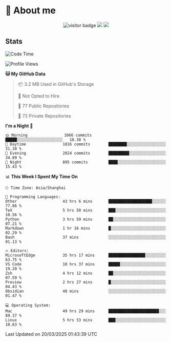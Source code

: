 <!-- ![](https://youpai.roccoshi.top/img/20200804214216.png) -->

# 🧐 About me
 
<p align="center">
<img src="https://visitor-badge.laobi.icu/badge?page_id=Lincest.Lincest&title=hits" alt="visitor badge"/>
<a href="mailto:imroccoshi@gmail.com"><img src="https://img.shields.io/badge/gmail-imroccoshi%40gmail.com-red"></a>
<a href="https://blog.roccoshi.top"><img src="https://img.shields.io/badge/blog-roccoshi-green"></a>
</p>

## Stats

<!--START_SECTION:waka-->
![Code Time](http://img.shields.io/badge/Code%20Time-2%2C309%20hrs%2045%20mins-blue)

![Profile Views](http://img.shields.io/badge/Profile%20Views-2-blue)

**🐱 My GitHub Data** 

> 📦 3.2 MB Used in GitHub's Storage 
 > 
> 🚫 Not Opted to Hire
 > 
> 📜 77 Public Repositories 
 > 
> 🔑 73 Private Repositories 
 > 
**I'm a Night 🦉** 

```text
🌞 Morning                1066 commits        █████░░░░░░░░░░░░░░░░░░░░   18.38 % 
🌆 Daytime                1816 commits        ████████░░░░░░░░░░░░░░░░░   31.30 % 
🌃 Evening                2024 commits        █████████░░░░░░░░░░░░░░░░   34.89 % 
🌙 Night                  895 commits         ████░░░░░░░░░░░░░░░░░░░░░   15.43 % 
```


📊 **This Week I Spent My Time On** 

```text
🕑︎ Time Zone: Asia/Shanghai

💬 Programming Languages: 
Other                    43 hrs 6 mins       ███████████████████░░░░░░   77.86 % 
TeX                      5 hrs 50 mins       ███░░░░░░░░░░░░░░░░░░░░░░   10.56 % 
Python                   3 hrs 59 mins       ██░░░░░░░░░░░░░░░░░░░░░░░   07.21 % 
Markdown                 1 hr 16 mins        █░░░░░░░░░░░░░░░░░░░░░░░░   02.29 % 
Bash                     37 mins             ░░░░░░░░░░░░░░░░░░░░░░░░░   01.13 % 

🔥 Editors: 
MicrosoftEdge            35 hrs 17 mins      ████████████████░░░░░░░░░   63.75 % 
VS Code                  10 hrs 37 mins      █████░░░░░░░░░░░░░░░░░░░░   19.20 % 
Zsh                      4 hrs 12 mins       ██░░░░░░░░░░░░░░░░░░░░░░░   07.59 % 
Preview                  2 hrs 27 mins       █░░░░░░░░░░░░░░░░░░░░░░░░   04.43 % 
Obsidian                 48 mins             ░░░░░░░░░░░░░░░░░░░░░░░░░   01.47 % 

💻 Operating System: 
Mac                      49 hrs 29 mins      ██████████████████████░░░   89.37 % 
Linux                    5 hrs 53 mins       ███░░░░░░░░░░░░░░░░░░░░░░   10.63 % 
```


 Last Updated on 20/03/2025 01:43:39 UTC
<!--END_SECTION:waka-->


